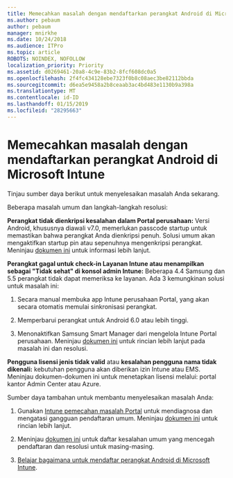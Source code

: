 ```yaml
---
title: Memecahkan masalah dengan mendaftarkan perangkat Android di Microsoft Intune
ms.author: pebaum
author: pebaum
manager: mnirkhe
ms.date: 10/24/2018
ms.audience: ITPro
ms.topic: article
ROBOTS: NOINDEX, NOFOLLOW
localization_priority: Priority
ms.assetid: d0269461-20a8-4c9e-83b2-8fcf608dc0a5
ms.openlocfilehash: 2f4fc434128ebe7323f0b8c08aec3be82112bbda
ms.sourcegitcommit: d6ea5e9458a2b8ceaab3ac4bd483e1130b9a398a
ms.translationtype: MT
ms.contentlocale: id-ID
ms.lasthandoff: 01/15/2019
ms.locfileid: "28295663"
---
```

# <a name="troubleshoot-issues-with-enrolling-android-devices-in-microsoft-intune"></a>Memecahkan masalah dengan mendaftarkan perangkat Android di Microsoft Intune

Tinjau sumber daya berikut untuk menyelesaikan masalah Anda sekarang.
  
Beberapa masalah umum dan langkah-langkah resolusi:
  
 **Perangkat tidak dienkripsi kesalahan dalam Portal perusahaan:** Versi Android, khususnya diawali v7.0, memerlukan passcode startup untuk memastikan bahwa perangkat Anda dienkripsi penuh. Solusi umum akan mengaktifkan startup pin atau sepenuhnya mengenkripsi perangkat. Meninjau [dokumen ini](https://docs.microsoft.com/en-us/intune-user-help/your-device-appears-encrypted-but-cp-says-otherwise-android) untuk informasi lebih lanjut. 
  
 **Perangkat gagal untuk check-in Layanan Intune atau menampilkan sebagai "Tidak sehat" di konsol admin Intune:** Beberapa 4.4 Samsung dan 5.5 perangkat tidak dapat memeriksa ke layanan. Ada 3 kemungkinan solusi untuk masalah ini: 
  
1. Secara manual membuka app Intune perusahaan Portal, yang akan secara otomatis memulai sinkronisasi perangkat.
    
2. Memperbarui perangkat untuk Android 6.0 atau lebih tinggi.
    
3. Menonaktifkan Samsung Smart Manager dari mengelola Intune Portal perusahaan. Meninjau [dokumen ini](https://docs.microsoft.com/en-us/intune-classic/troubleshoot/troubleshoot-device-enrollment-in-intune#devices-fail-to-check-in-with-the-intune-service-and-display-as-unhealthy-in-the-intune-admin-console) untuk rincian lebih lanjut pada masalah ini dan resolusi. 
    
 **Pengguna lisensi jenis tidak valid** atau **kesalahan pengguna nama tidak dikenali:** kebutuhan pengguna akan diberikan izin Intune atau EMS. Meninjau dokumen-dokumen ini untuk menetapkan lisensi melalui: portal kantor Admin Center atau Azure. 
  
Sumber daya tambahan untuk membantu menyelesaikan masalah Anda:
  
1. Gunakan [Intune pemecahan masalah Portal](https://devicemanagement.microsoft.com/#blade/Microsoft_Intune_DeviceSettings/TroubleshootBlade) untuk mendiagnosa dan mengatasi gangguan pendaftaran umum. Meninjau [dokumen ini](https://docs.microsoft.com/en-us/intune/help-desk-operators) untuk rincian lebih lanjut. 
    
2. Meninjau [dokumen ini](https://docs.microsoft.com/en-us/intune-classic/Troubleshoot/troubleshoot-device-enrollment-in-intune) untuk daftar kesalahan umum yang mencegah pendaftaran dan resolusi untuk masing-masing. 
    
3. [Belajar bagaimana untuk mendaftar perangkat Android di Microsoft Intune](https://docs.microsoft.com/en-us/intune/android-enroll).
    

